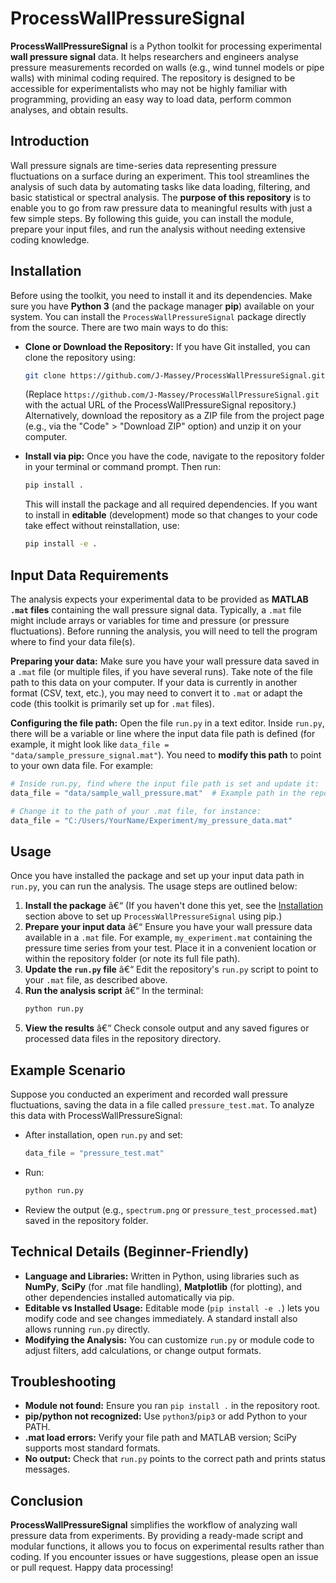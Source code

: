 # ProcessWallPressureSignal

**ProcessWallPressureSignal** is a Python toolkit for processing experimental **wall pressure signal** data. It helps researchers and engineers analyse pressure measurements recorded on walls (e.g., wind tunnel models or pipe walls) with minimal coding required. The repository is designed to be accessible for experimentalists who may not be highly familiar with programming, providing an easy way to load data, perform common analyses, and obtain results.

## Introduction

Wall pressure signals are time-series data representing pressure fluctuations on a surface during an experiment. This tool streamlines the analysis of such data by automating tasks like data loading, filtering, and basic statistical or spectral analysis. The **purpose of this repository** is to enable you to go from raw pressure data to meaningful results with just a few simple steps. By following this guide, you can install the module, prepare your input files, and run the analysis without needing extensive coding knowledge.

## Installation

Before using the toolkit, you need to install it and its dependencies. Make sure you have **Python 3** (and the package manager **pip**) available on your system. You can install the `ProcessWallPressureSignal` package directly from the source. There are two main ways to do this:

- **Clone or Download the Repository:** If you have Git installed, you can clone the repository using:  
  ```bash
  git clone https://github.com/J-Massey/ProcessWallPressureSignal.git
  ```  
  (Replace `https://github.com/J-Massey/ProcessWallPressureSignal.git` with the actual URL of the ProcessWallPressureSignal repository.)  
  Alternatively, download the repository as a ZIP file from the project page (e.g., via the "Code" > "Download ZIP" option) and unzip it on your computer.

- **Install via pip:** Once you have the code, navigate to the repository folder in your terminal or command prompt. Then run:  
  ```bash
  pip install .
  ```  
  This will install the package and all required dependencies. If you want to install in **editable** (development) mode so that changes to your code take effect without reinstallation, use:
  ```bash
  pip install -e .
  ```

## Input Data Requirements

The analysis expects your experimental data to be provided as **MATLAB `.mat` files** containing the wall pressure signal data. Typically, a `.mat` file might include arrays or variables for time and pressure (or pressure fluctuations). Before running the analysis, you will need to tell the program where to find your data file(s).

**Preparing your data:** Make sure you have your wall pressure data saved in a `.mat` file (or multiple files, if you have several runs). Take note of the file path to this data on your computer. If your data is currently in another format (CSV, text, etc.), you may need to convert it to `.mat` or adapt the code (this toolkit is primarily set up for `.mat` files).

**Configuring the file path:** Open the file `run.py` in a text editor. Inside `run.py`, there will be a variable or line where the input data file path is defined (for example, it might look like `data_file = "data/sample_pressure_signal.mat"`). You need to **modify this path** to point to your own data file. For example:

```python
# Inside run.py, find where the input file path is set and update it:
data_file = "data/sample_wall_pressure.mat"  # Example path in the repository

# Change it to the path of your .mat file, for instance:
data_file = "C:/Users/YourName/Experiment/my_pressure_data.mat"
```

## Usage

Once you have installed the package and set up your input data path in `run.py`, you can run the analysis. The usage steps are outlined below:

1. **Install the package** â€“ (If you haven't done this yet, see the [Installation](#installation) section above to set up `ProcessWallPressureSignal` using pip.)
2. **Prepare your input data** â€“ Ensure you have your wall pressure data available in a `.mat` file. For example, `my_experiment.mat` containing the pressure time series from your test. Place it in a convenient location or within the repository folder (or note its full file path).
3. **Update the `run.py` file** â€“ Edit the repository's `run.py` script to point to your `.mat` file, as described above.
4. **Run the analysis script** â€“ In the terminal:
   ```bash
   python run.py
   ```
5. **View the results** â€“ Check console output and any saved figures or processed data files in the repository directory.

## Example Scenario

Suppose you conducted an experiment and recorded wall pressure fluctuations, saving the data in a file called `pressure_test.mat`. To analyze this data with ProcessWallPressureSignal:

- After installation, open `run.py` and set:
  ```python
  data_file = "pressure_test.mat"
  ```
- Run:
  ```bash
  python run.py
  ```
- Review the output (e.g., `spectrum.png` or `pressure_test_processed.mat`) saved in the repository folder.

## Technical Details (Beginner-Friendly)

- **Language and Libraries:** Written in Python, using libraries such as **NumPy**, **SciPy** (for .mat file handling), **Matplotlib** (for plotting), and other dependencies installed automatically via pip.
- **Editable vs Installed Usage:** Editable mode (`pip install -e .`) lets you modify code and see changes immediately. A standard install also allows running `run.py` directly.
- **Modifying the Analysis:** You can customize `run.py` or module code to adjust filters, add calculations, or change output formats.

## Troubleshooting

- **Module not found:** Ensure you ran `pip install .` in the repository root.
- **pip/python not recognized:** Use `python3`/`pip3` or add Python to your PATH.
- **.mat load errors:** Verify your file path and MATLAB version; SciPy supports most standard formats.
- **No output:** Check that `run.py` points to the correct path and prints status messages.

## Conclusion

**ProcessWallPressureSignal** simplifies the workflow of analyzing wall pressure data from experiments. By providing a ready-made script and modular functions, it allows you to focus on experimental results rather than coding. If you encounter issues or have suggestions, please open an issue or pull request. Happy data processing!
